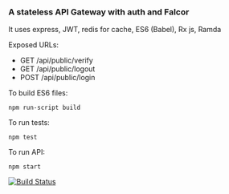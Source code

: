 ### A stateless API Gateway with auth and Falcor
It uses express, JWT, redis for cache, ES6 (Babel), Rx js, Ramda

Exposed URLs:
* GET /api/public/verify
* GET /api/public/logout
* POST /api/public/login

To build ES6 files:
```
npm run-script build
```

To run tests:
```
npm test
```

To run API:
```
npm start
```

[![Build Status](https://travis-ci.org/simonedesordi/node-api-gateway-template.svg?branch=master)](https://travis-ci.org/simonedesordi/node-api-gateway-template)